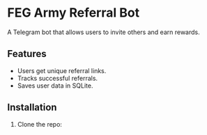 # FEG Army Referral Bot

A Telegram bot that allows users to invite others and earn rewards.

## Features
- Users get unique referral links.
- Tracks successful referrals.
- Saves user data in SQLite.

## Installation
1. Clone the repo:
